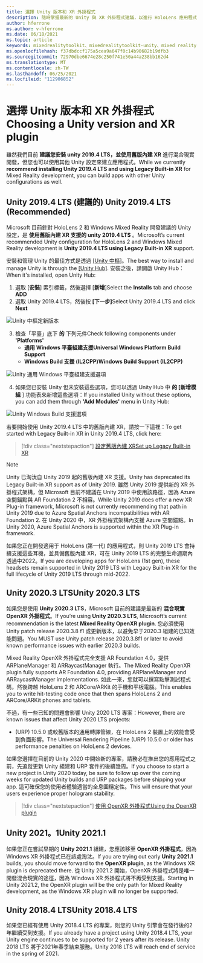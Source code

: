 ```yaml
---
title: 選擇 Unity 版本和 XR 外掛程式
description: 隨時掌握最新的 Unity 與 XR 外掛程式建議，以進行 HoloLens 應用程式開發。
author: hferrone
ms.author: v-hferrone
ms.date: 06/18/2021
ms.topic: article
keywords: mixedrealitytoolkit、mixedrealitytoolkit-unity、mixed reality 耳機、windows mixed reality 耳機、虛擬實境耳機、unity
ms.openlocfilehash: f37dbdccf175a5cea9a647f0c14b90682b19dfb3
ms.sourcegitcommit: 72970dbe6674e28c250f741e50a44a238bb162d4
ms.translationtype: MT
ms.contentlocale: zh-TW
ms.lasthandoff: 06/25/2021
ms.locfileid: "112906852"
---
```

# <a name="choosing-a-unity-version-and-xr-plugin"></a><span data-ttu-id="ab967-104">選擇 Unity 版本和 XR 外掛程式</span><span class="sxs-lookup"><span data-stu-id="ab967-104">Choosing a Unity version and XR plugin</span></span>

<span data-ttu-id="ab967-105">雖然我們目前 **建議您安裝 unity 2019.4 LTS，並使用舊版內建 XR** 進行混合現實開發，但您也可以使用其他 Unity 設定來建立應用程式。</span><span class="sxs-lookup"><span data-stu-id="ab967-105">While we currently **recommend installing Unity 2019.4 LTS and using Legacy Built-in XR** for Mixed Reality development, you can build apps with other Unity configurations as well.</span></span>

## <a name="unity-20194-lts-recommended"></a><span data-ttu-id="ab967-106">Unity 2019.4 LTS (建議的) </span><span class="sxs-lookup"><span data-stu-id="ab967-106">Unity 2019.4 LTS (Recommended)</span></span>

<span data-ttu-id="ab967-107">Microsoft 目前針對 HoloLens 2 和 Windows Mixed Reality 開發建議的 Unity 設定，是 **使用舊版內建 XR 支援的 unity 2019.4 LTS** 。</span><span class="sxs-lookup"><span data-stu-id="ab967-107">Microsoft’s current recommended Unity configuration for HoloLens 2 and Windows Mixed Reality development is **Unity 2019.4 LTS using Legacy Built-in XR** support.</span></span>

<span data-ttu-id="ab967-108">安裝和管理 Unity 的最佳方式是透過 <a href="https://unity3d.com/get-unity/download" target="_blank">[Unity 中樞]</a>。</span><span class="sxs-lookup"><span data-stu-id="ab967-108">The best way to install and manage Unity is through the <a href="https://unity3d.com/get-unity/download" target="_blank">[Unity Hub]</a>.</span></span> <span data-ttu-id="ab967-109">安裝之後，請開啟 Unity Hub：</span><span class="sxs-lookup"><span data-stu-id="ab967-109">When it's installed, open Unity Hub:</span></span>

1. <span data-ttu-id="ab967-110">選取 [**安裝**] 索引標籤，然後選擇 [**新增**]</span><span class="sxs-lookup"><span data-stu-id="ab967-110">Select the **Installs** tab and choose **ADD**</span></span>
2. <span data-ttu-id="ab967-111">選取 Unity 2019.4 LTS，然後按 **[下一步]**</span><span class="sxs-lookup"><span data-stu-id="ab967-111">Select Unity 2019.4 LTS and click **Next**</span></span>

![Unity 中樞定新版本](images/unity-hub-img-2019.png)

3. <span data-ttu-id="ab967-113">檢查「平臺」底下 **的** 下列元件</span><span class="sxs-lookup"><span data-stu-id="ab967-113">Check following components under **'Platforms'**</span></span>
    * <span data-ttu-id="ab967-114">**通用 Windows 平臺組建支援**</span><span class="sxs-lookup"><span data-stu-id="ab967-114">**Universal Windows Platform Build Support**</span></span> 
    * <span data-ttu-id="ab967-115">**Windows Build 支援 (IL2CPP)**</span><span class="sxs-lookup"><span data-stu-id="ab967-115">**Windows Build Support (IL2CPP)**</span></span>

![Unity 通用 Windows 平臺組建支援選項](images/Unity_Install_Option_UWP_2019.png)

4. <span data-ttu-id="ab967-117">如果您已安裝 Unity 但未安裝這些選項，您可以透過 Unity Hub 中 **的 [新增模組** ] 功能表來新增這些選項：</span><span class="sxs-lookup"><span data-stu-id="ab967-117">If you installed Unity without these options, you can add them through **'Add Modules'** menu in Unity Hub:</span></span>

![Unity Windows Build 支援選項](images/Unity_Install_Option_UWP2_2019.png)

<span data-ttu-id="ab967-119">若要開始使用 Unity 2019.4 LTS 中的舊版內建 XR，請按一下這裡：</span><span class="sxs-lookup"><span data-stu-id="ab967-119">To get started with Legacy Built-in XR in Unity 2019.4 LTS, click here:</span></span>

> [!div class="nextstepaction"]
> [<span data-ttu-id="ab967-120">設定舊版內建 XR</span><span class="sxs-lookup"><span data-stu-id="ab967-120">Set up Legacy Built-in XR</span></span>](./xr-project-setup.md?tabs=legacy)

> [!NOTE]
> <span data-ttu-id="ab967-121">Unity 已淘汰自 Unity 2019 起的舊版內建 XR 支援。</span><span class="sxs-lookup"><span data-stu-id="ab967-121">Unity has deprecated its Legacy Built-in XR support as of Unity 2019.</span></span>  <span data-ttu-id="ab967-122">雖然 Unity 2019 提供新的 XR 外掛程式架構，但 Microsoft 目前不建議在 Unity 2019 中使用該路徑，因為 Azure 空間錨點與 AR Foundation 2 不相容。</span><span class="sxs-lookup"><span data-stu-id="ab967-122">While Unity 2019 does offer a new XR Plug-in framework, Microsoft is not currently recommending that path in Unity 2019 due to Azure Spatial Anchors incompatibilities with AR Foundation 2.</span></span>  <span data-ttu-id="ab967-123">在 Unity 2020 中，XR 外掛程式架構內支援 Azure 空間錨點。</span><span class="sxs-lookup"><span data-stu-id="ab967-123">In Unity 2020, Azure Spatial Anchors is supported within the XR Plug-in framework.</span></span>

<span data-ttu-id="ab967-124">如果您正在開發適用于 HoloLens (第一代) 的應用程式，則 Unity 2019 LTS 會持續支援這些耳機，並具備舊版內建 XR，可在 Unity 2019 LTS 的完整生命週期內透過中2022。</span><span class="sxs-lookup"><span data-stu-id="ab967-124">If you are developing apps for HoloLens (1st gen), these headsets remain supported in Unity 2019 LTS with Legacy Built-in XR for the full lifecycle of Unity 2019 LTS through mid-2022.</span></span>

## <a name="unity-20203-lts"></a><span data-ttu-id="ab967-125">Unity 2020.3 LTS</span><span class="sxs-lookup"><span data-stu-id="ab967-125">Unity 2020.3 LTS</span></span> 

<span data-ttu-id="ab967-126">如果您是使用 **Unity 2020.3 LTS**，Microsoft 目前的建議是最新的 **混合現實 OpenXR 外掛程式**。</span><span class="sxs-lookup"><span data-stu-id="ab967-126">If you’re using **Unity 2020.3 LTS**, Microsoft’s current recommendation is the latest **Mixed Reality OpenXR plugin**.</span></span> <span data-ttu-id="ab967-127">您必須使用 Unity patch release 2020.3.8 f1 或更新版本，以避免早于2020.3 組建的已知效能問題。</span><span class="sxs-lookup"><span data-stu-id="ab967-127">You MUST use Unity patch release 2020.3.8f1 or later to avoid known performance issues with earlier 2020.3 builds.</span></span>

<span data-ttu-id="ab967-128">Mixed Reality OpenXR 外掛程式完全支援 AR Foundation 4.0，提供 ARPlaneManager 和 ARRaycastManager 執行。</span><span class="sxs-lookup"><span data-stu-id="ab967-128">The Mixed Reality OpenXR plugin fully supports AR Foundation 4.0, providing ARPlaneManager and ARRaycastManager implementations.</span></span> <span data-ttu-id="ab967-129">如此一來，您就可以撰寫點擊測試程式碼，然後跨越 HoloLens 2 和 ARCore/ARKit 的手機和平板電腦。</span><span class="sxs-lookup"><span data-stu-id="ab967-129">This enables you to write hit-testing code once that then spans HoloLens 2 and ARCore/ARKit phones and tablets.</span></span>

<span data-ttu-id="ab967-130">不過，有一些已知的問題會影響 Unity 2020 LTS 專案：</span><span class="sxs-lookup"><span data-stu-id="ab967-130">However, there are known issues that affect Unity 2020 LTS projects:</span></span>

* <span data-ttu-id="ab967-131"> (URP) 10.5.0 或較舊版本的通用轉譯管線，在 HoloLens 2 裝置上的效能會受到負面影響。</span><span class="sxs-lookup"><span data-stu-id="ab967-131">The Universal Rendering Pipeline (URP) 10.5.0 or older has performance penalties on HoloLens 2 devices.</span></span>

<span data-ttu-id="ab967-132">如果您選擇在目前的 Unity 2020 中開始新的專案，請務必在推出您的應用程式之前，先追蹤更新 Unity 組建和 URP 套件的後續幾周。</span><span class="sxs-lookup"><span data-stu-id="ab967-132">If you choose to start a new project in Unity 2020 today, be sure to follow up over the coming weeks for updated Unity builds and URP packages before shipping your app.</span></span>  <span data-ttu-id="ab967-133">這可確保您的使用者體驗適當的全息圖穩定性。</span><span class="sxs-lookup"><span data-stu-id="ab967-133">This will ensure that your users experience proper hologram stability.</span></span>

> [!div class="nextstepaction"]
> [<span data-ttu-id="ab967-134">使用 OpenXR 外掛程式</span><span class="sxs-lookup"><span data-stu-id="ab967-134">Using the OpenXR plugin</span></span>](./xr-project-setup.md?tabs=openxr)

## <a name="unity-20211"></a><span data-ttu-id="ab967-135">Unity 2021。1</span><span class="sxs-lookup"><span data-stu-id="ab967-135">Unity 2021.1</span></span>

<span data-ttu-id="ab967-136">如果您正在嘗試早期的 **Unity 2021.1** 組建，您應該移至 **OpenXR 外掛程式**，因為 Windows XR 外掛程式已在該處淘汰。</span><span class="sxs-lookup"><span data-stu-id="ab967-136">If you are trying out early **Unity 2021.1** builds, you should move forward to the **OpenXR plugin**, as the Windows XR plugin is deprecated there.</span></span>  <span data-ttu-id="ab967-137">從 Unity 2021.2 開始，OpenXR 外掛程式將是唯一開發混合現實的途徑，因為 Windows XR 外掛程式將不再受到支援。</span><span class="sxs-lookup"><span data-stu-id="ab967-137">Starting in Unity 2021.2, the OpenXR plugin will be the only path for Mixed Reality development, as the Windows XR plugin will no longer be supported.</span></span>

## <a name="unity-20184-lts"></a><span data-ttu-id="ab967-138">Unity 2018.4 LTS</span><span class="sxs-lookup"><span data-stu-id="ab967-138">Unity 2018.4 LTS</span></span>

<span data-ttu-id="ab967-139">如果您已經有使用 Unity 2018.4 LTS 的專案，則您的 Unity 引擎會在發行後的2年繼續受到支援。</span><span class="sxs-lookup"><span data-stu-id="ab967-139">If you already have a project using Unity 2018.4 LTS, your Unity engine continues to be supported for 2 years after its release.</span></span>  <span data-ttu-id="ab967-140">Unity 2018 LTS 將于2021年春季結束服務。</span><span class="sxs-lookup"><span data-stu-id="ab967-140">Unity 2018 LTS will reach end of service in the spring of 2021.</span></span>